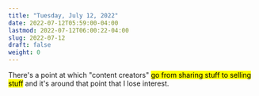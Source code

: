```yaml
---
title: "Tuesday, July 12, 2022"
date: 2022-07-12T05:59:00-04:00
lastmod: 2022-07-12T06:00:22-04:00
slug: 2022-07-12
draft: false
weight: 0
---
```


There's a point at which "content creators" <mark>go from sharing stuff to selling stuff</mark> and it's around that point that I lose interest.

[//]: # "Exported with love from a post written in Org mode"
[//]: # "- https://github.com/kaushalmodi/ox-hugo"
